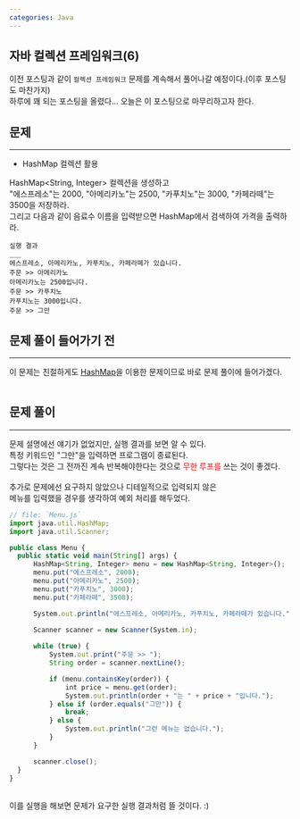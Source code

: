 ```yaml
---
categories: Java
---
```



## 자바 컬렉션 프레임워크(6)
  이전 포스팅과 같이 `컬렉션 프레임워크` 문제를 계속해서 풀어나갈 예정이다.(이후 포스팅도 마찬가지) <br>
  하루에 꽤 되는 포스팅을 올렸다... 오늘은 이 포스팅으로 마무리하고자 한다.
  
  
## 문제
___
+ HashMap 컬렉션 활용

HashMap<String, Integer> 컬렉션을 생성하고<br> 
"에스프레소"는 2000, "아메리카노"는 2500, "카푸치노"는 3000, "카페라떼"는 3500을 저장하라.<br>
그리고 다음과 같이 음료수 이름을 입력받으면 HashMap에서 검색하여 가격을 출력하라.<br>
  
```
실행 결과
___
에스프레소, 아메리카노, 카푸치노, 카페라뗴가 있습니다.
주문 >> 아메리카노
아메리카노는 2500입니다.
주문 >> 카푸치노
카푸치노는 3000입니다.
주문 >> 그만
```

## 문제 풀이 들어가기 전
  ___
  이 문제는 친절하게도 [HashMap]을 이용한 문제이므로 바로 문제 풀이에 들어가겠다.
<br>
<br>

  [HashMap]:https://yuiloong.github.io/2023-09-02-java3-posting/#hashmap-%EC%BB%AC%EB%A0%89%EC%85%98-%EC%83%9D%EC%84%B1-%EB%B0%A9%EB%B2%95
  
## 문제 풀이
  ___
  
  문제 설명에선 얘기가 없었지만, 실행 결과를 보면 알 수 있다.<br>
  특정 키워드인 "그만"을 입력하면 프로그램이 종료된다.<br>
  그렇다는 것은 그 전까진 계속 반복해야한다는 것으로 <span style="color:red">무한 루프를</span> 쓰는 것이 좋겠다.<br>
  <br>
  추가로 문제에선 요구하지 않았으나 디테일적으로 입력되지 않은<br>
  메뉴를 입력했을 경우를 생각하여 예외 처리를 해두었다.
   

  ```js
// file: `Menu.js`
import java.util.HashMap;
import java.util.Scanner;

public class Menu {
    public static void main(String[] args) {
        HashMap<String, Integer> menu = new HashMap<String, Integer>();
        menu.put("에스프레소", 2000);
        menu.put("아메리카노", 2500);
        menu.put("카푸치노", 3000);
        menu.put("카페라떼", 3500);

        System.out.println("에스프레소, 아메리카노, 카푸치노, 카페라떼가 있습니다.");
        
        Scanner scanner = new Scanner(System.in);

        while (true) {
            System.out.print("주문 >> ");
            String order = scanner.nextLine();

            if (menu.containsKey(order)) {
                int price = menu.get(order);
                System.out.println(order + "는 " + price + "입니다.");
            } else if (order.equals("그만")) {
                break;
            } else {
                System.out.println("그런 메뉴는 없습니다.");
            }
        }

        scanner.close();
    }
}

```
  
  <br>
  이를 실행을 해보면 문제가 요구한 실행 결과처럼 뜰 것이다. :)
